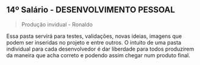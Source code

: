 ## 14º Salário - DESENVOLVIMENTO PESSOAL

> Produção invidual - Ronaldo

Essa pasta servirá para testes, validações, novas ideias, imagens que podem ser inseridas no projeto e entre outros. O intuito de uma pasta individual para cada desenvolvedor é dar liberdade para todos produzirem da maneira que acha correto e podendo assim chegar num produto final.